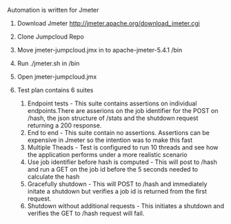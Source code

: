 Automation is written for Jmeter

1. Download Jmeter 
http://jmeter.apache.org/download_jmeter.cgi

2. Clone Jumpcloud Repo
3. Move jmeter-jumpcloud.jmx in to apache-jmeter-5.4.1 /bin
4. Run ./jmeter.sh in /bin
5. Open jmeter-jumpcloud.jmx
6. Test plan contains 6 suites
    1. Endpoint tests -  This suite contains assertions on individual endpoints.There are asserions on the job identifier for the POST on /hash, the json structure of /stats and the shutdown request returning a 200 response.
    2. End to end - This suite contain no assertions. Assertions can be expensive in Jmeter so the intention was to make this fast
    3. Multiple Theads - Test is configured to run 10 threads and see how the application performs under a more realistic scenario
    4. Use job identifier before hash is computed - This will post to /hash and run a GET on the job id before the 5 seconds needed to calculate the hash
    5. Gracefully shutdown - This will POST to /hash and immediately initate a shutdown but verifies a job id is returned from the first request. 
    6. Shutdown without additional requests - This initiates a shutdown and verifies the GET to /hash request will fail.
